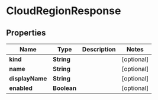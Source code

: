

# CloudRegionResponse


## Properties

Name | Type | Description | Notes
------------ | ------------- | ------------- | -------------
**kind** | **String** |  |  [optional]
**name** | **String** |  |  [optional]
**displayName** | **String** |  |  [optional]
**enabled** | **Boolean** |  |  [optional]



